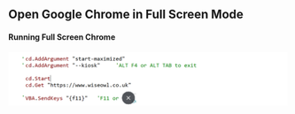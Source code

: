 ## Open Google Chrome in Full Screen Mode

#### Running Full Screen Chrome

![sefl](../images/sefl.PNG)

